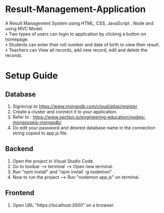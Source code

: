 # Result-Management-Application
A Result Management System using HTML, CSS, JavaScript , Node and using MVC Model.<br/>
• Two types of users can login to application by clicking a button on homepage.<br/>
• Students can enter their roll number and date of birth to view their result.<br/>
• Teachers can View all records, add new record, edit and delete the records.<br/>

# Setup Guide 

## Database 
1. Signin/up to https://www.mongodb.com/cloud/atlas/register 
2. Create a cluster and connect it to your application.
3. Refer to : https://www.section.io/engineering-education/nodejs-mongoosejs-mongodb/
4. Do edit your password and desired database name in the connection string copied to app.js file.
  
## Backend 
1. Open the project in Visual Studio Code.
2. Go to toolbar --> terminal --> Open new terminal.
3. Run "npm install" and "npm install -g nodemon" .
4. Now to run the project --> Run "nodemon app.js" on terminal.
  
## Frontend
1. Open URL "https://localhost:3000" on a browser.
